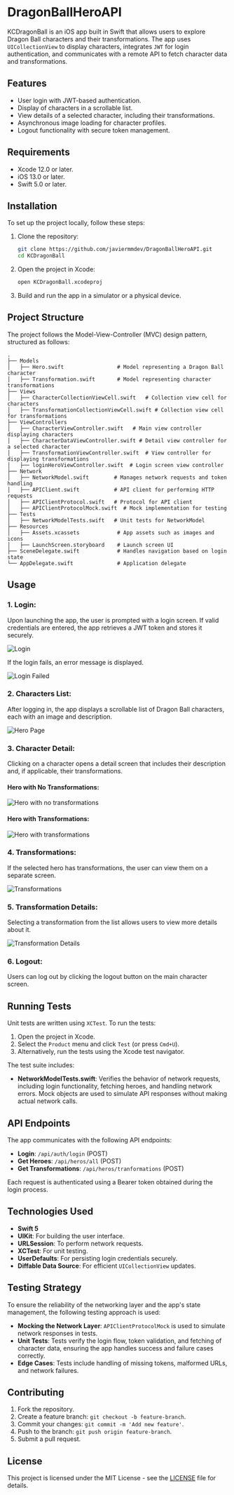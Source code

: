 
# DragonBallHeroAPI

KCDragonBall is an iOS app built in Swift that allows users to explore Dragon Ball characters and their transformations. The app uses `UICollectionView` to display characters, integrates `JWT` for login authentication, and communicates with a remote API to fetch character data and transformations.

## Features
- User login with JWT-based authentication.
- Display of characters in a scrollable list.
- View details of a selected character, including their transformations.
- Asynchronous image loading for character profiles.
- Logout functionality with secure token management.
  
## Requirements
- Xcode 12.0 or later.
- iOS 13.0 or later.
- Swift 5.0 or later.
  
## Installation

To set up the project locally, follow these steps:

1. Clone the repository:
   ```bash
   git clone https://github.com/javiermmdev/DragonBallHeroAPI.git
   cd KCDragonBall
   ```

2. Open the project in Xcode:
   ```bash
   open KCDragonBall.xcodeproj
   ```

3. Build and run the app in a simulator or a physical device.

## Project Structure

The project follows the Model-View-Controller (MVC) design pattern, structured as follows:

```
.
├── Models
│   ├── Hero.swift                 # Model representing a Dragon Ball character
│   ├── Transformation.swift       # Model representing character transformations
├── Views
│   ├── CharacterCollectionViewCell.swift   # Collection view cell for characters
│   ├── TransformationCollectionViewCell.swift # Collection view cell for transformations
├── ViewControllers
│   ├── CharacterViewController.swift   # Main view controller displaying characters
│   ├── CharacterDataViewController.swift # Detail view controller for a selected character
│   ├── TransformationViewController.swift  # View controller for displaying transformations
│   ├── loginHeroViewController.swift  # Login screen view controller
├── Network
│   ├── NetworkModel.swift        # Manages network requests and token handling
│   ├── APIClient.swift           # API client for performing HTTP requests
│   ├── APIClientProtocol.swift   # Protocol for API client
│   ├── APIClientProtocolMock.swift  # Mock implementation for testing
├── Tests
│   ├── NetworkModelTests.swift   # Unit tests for NetworkModel
├── Resources
│   ├── Assets.xcassets            # App assets such as images and icons
│   ├── LaunchScreen.storyboard    # Launch screen UI
├── SceneDelegate.swift            # Handles navigation based on login state
└── AppDelegate.swift              # Application delegate
```

## Usage

### 1. **Login**:
Upon launching the app, the user is prompted with a login screen. If valid credentials are entered, the app retrieves a JWT token and stores it securely.

![Login](https://i.imgur.com/BIee009.png)

If the login fails, an error message is displayed.

![Login Failed](https://i.imgur.com/XNy3Fi5.png)

### 2. **Characters List**:
After logging in, the app displays a scrollable list of Dragon Ball characters, each with an image and description.

![Hero Page](https://i.imgur.com/wjtnxqq.png)

### 3. **Character Detail**:
Clicking on a character opens a detail screen that includes their description and, if applicable, their transformations.

#### Hero with No Transformations:
![Hero with no transformations](https://i.imgur.com/EmoDkqW.png)

#### Hero with Transformations:
![Hero with transformations](https://i.imgur.com/LlN1iAv.png)

### 4. **Transformations**:
If the selected hero has transformations, the user can view them on a separate screen.

![Transformations](https://i.imgur.com/FY7pIT6.png)

### 5. **Transformation Details**:
Selecting a transformation from the list allows users to view more details about it.

![Transformation Details](https://i.imgur.com/xMW6TCU.png)

### 6. **Logout**:
Users can log out by clicking the logout button on the main character screen.

## Running Tests

Unit tests are written using `XCTest`. To run the tests:

1. Open the project in Xcode.
2. Select the `Product` menu and click `Test` (or press `Cmd+U`).
3. Alternatively, run the tests using the Xcode test navigator.

The test suite includes:

- **NetworkModelTests.swift**: Verifies the behavior of network requests, including login functionality, fetching heroes, and handling network errors. Mock objects are used to simulate API responses without making actual network calls.

## API Endpoints

The app communicates with the following API endpoints:

- **Login**: `/api/auth/login` (POST)
- **Get Heroes**: `/api/heros/all` (POST)
- **Get Transformations**: `/api/heros/tranformations` (POST)

Each request is authenticated using a Bearer token obtained during the login process.

## Technologies Used

- **Swift 5**
- **UIKit**: For building the user interface.
- **URLSession**: To perform network requests.
- **XCTest**: For unit testing.
- **UserDefaults**: For persisting login credentials securely.
- **Diffable Data Source**: For efficient `UICollectionView` updates.

## Testing Strategy

To ensure the reliability of the networking layer and the app's state management, the following testing approach is used:

- **Mocking the Network Layer**: `APIClientProtocolMock` is used to simulate network responses in tests.
- **Unit Tests**: Tests verify the login flow, token validation, and fetching of character data, ensuring the app handles success and failure cases correctly.
- **Edge Cases**: Tests include handling of missing tokens, malformed URLs, and network failures.

## Contributing

1. Fork the repository.
2. Create a feature branch: `git checkout -b feature-branch`.
3. Commit your changes: `git commit -m 'Add new feature'`.
4. Push to the branch: `git push origin feature-branch`.
5. Submit a pull request.

## License

This project is licensed under the MIT License - see the [LICENSE](LICENSE) file for details.
